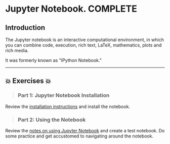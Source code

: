 # Jupyter Notebook.  **COMPLETE**

## Introduction
The Jupyter notebook is an interactive computational environment, in which you can combine code, execution, rich text, LaTeX, mathematics, plots and rich media.  

It was formerly known as "IPython Notebook."  

---
 
## :boom: Exercises :boom:

>### Part 1:  Jupyter Notebook Installation
Review the [installation instructions](jupyter_notebook_1_install.md) and install the notebook.

>### Part 2:  Using the Notebook 
Review the [notes on using Jupyter Notebook](jupyter_notebook_2_use.md) and create a test notebook.  Do some practice and get accustomed to navigating around the notebook.  

 
 
 


